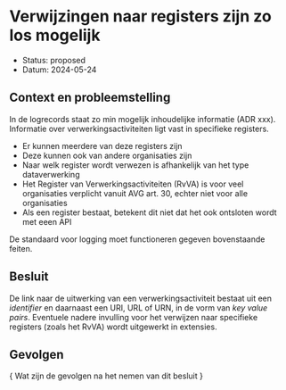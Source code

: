 # Verwijzingen naar registers zijn zo los mogelijk

- Status: proposed
- Datum: 2024-05-24


## Context en probleemstelling

In de logrecords staat zo min mogelijk inhoudelijke informatie (ADR xxx). Informatie over verwerkingsactiviteiten ligt vast in specifieke registers.

- Er kunnen meerdere van deze registers zijn
- Deze kunnen ook van andere organisaties zijn
- Naar welk register wordt verwezen is afhankelijk van het type dataverwerking
- Het Register van Verwerkingsactiviteiten (RvVA) is voor veel organisaties verplicht vanuit AVG art. 30, echter niet voor alle organisaties
- Als een register bestaat, betekent dit niet dat het ook ontsloten wordt met eeen API

De standaard voor logging moet functioneren gegeven bovenstaande feiten.


## Besluit

De link naar de uitwerking van een verwerkingsactiviteit bestaat uit een *identifier* en daarnaast een URI, URL of URN, in de vorm van *key value pairs*. Eventuele nadere invulling voor het verwijzen naar specifieke registers (zoals het RvVA) wordt uitgewerkt in extensies.


## Gevolgen

{ Wat zijn de gevolgen na het nemen van dit besluit }


<!-- Optioneel 

## Meer informatie

{ Eventuele verwijzingen naar andere bronnen of websites }

- [Website](https://example.com)
- [Ander document](https://example.com)
- ...

-->